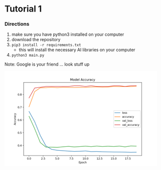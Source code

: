 # Tutorial 1

### Directions

1. make sure you have python3 installed on your computer
2. download the repository
3. `pip3 install -r requirements.txt`
    - this will install the necessary AI libraries on your computer
4. `python3 main.py`

Note: Google is your friend ... look stuff up

![sample accuracy output](acc.png)
